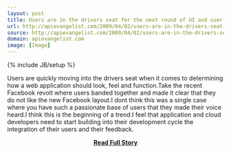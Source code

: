 ```yaml
---
layout: post
title: Users are in the drivers seat for the next round of UI and user experience development
url: http://apievangelist.com/2009/04/02/users-are-in-the-drivers-seat-for-the-next-round-of-ui-and-user-experience-development/
source: http://apievangelist.com/2009/04/02/users-are-in-the-drivers-seat-for-the-next-round-of-ui-and-user-experience-development/
domain: apievangelist.com
image: [Image]
---
```

{% include JB/setup %}<p>Users are quickly moving into the drivers seat when it comes to determining how a web application should look, feel and function.Take the recent Facebook revolt where users banded together and made it clear that they do not like the new Facebook layout.I dont think this was a single case where you have such a passionate base of users that they made their voice heard.I think this is the beginning of a trend.I feel that application and cloud developers need to start building into their development cycle the integration of their users and their feedback.</p>
<center><p><a href="http://apievangelist.com/2009/04/02/users-are-in-the-drivers-seat-for-the-next-round-of-ui-and-user-experience-development/" style='padding:25px; font-sze:18px; font-weight: bold;'>Read Full Story</a></p></center>
